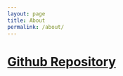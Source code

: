 ```yaml
---
layout: page
title: About
permalink: /about/
---
```


<!-- <img src="{{ site.baseurl }}/assets/profile-placeholder.gif" title="Profile Picture" class="profile"> -->


# [Github Repository](https://github.com/iamsjy17)
